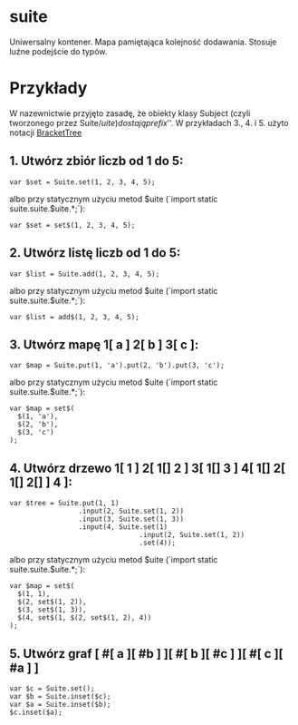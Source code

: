 # suite
Uniwersalny kontener. Mapa pamiętająca kolejność dodawania. Stosuje luźne podejście do typów. 

# Przykłady

W nazewnictwie przyjęto zasadę, że obiekty klasy Subject (czyli tworzonego przez Suite/$uite) dostają prefix '$'.
W przykładach 3., 4. i 5. użyto notacji <a href="https://github.com/lpogic/brackettree">BracketTree</a>

## 1. Utwórz zbiór liczb od 1 do 5:
```
var $set = Suite.set(1, 2, 3, 4, 5);
```
albo przy statycznym użyciu metod $uite (`import static suite.suite.$uite.*;`):
```
var $set = set$(1, 2, 3, 4, 5);
```
## 2. Utwórz listę liczb od 1 do 5:
```
var $list = Suite.add(1, 2, 3, 4, 5);
```
albo przy statycznym użyciu metod $uite (`import static suite.suite.$uite.*;`):
```
var $list = add$(1, 2, 3, 4, 5);
```
## 3. Utwórz mapę 1[ a ] 2[ b ] 3[ c ]:
```
var $map = Suite.put(1, 'a').put(2, 'b').put(3, 'c');
```
albo przy statycznym użyciu metod $uite (`import static suite.suite.$uite.*;`):
```
var $map = set$(
  $(1, 'a'),
  $(2, 'b'),
  $(3, 'c')
);
```
## 4. Utwórz drzewo 1[ 1 ] 2[ 1[] 2 ] 3[ 1[] 3 ] 4[ 1[] 2[ 1[] 2[] ] 4 ]:
```
var $tree = Suite.put(1, 1)
                 .input(2, Suite.set(1, 2))
                 .input(3, Suite.set(1, 3))
                 .input(4, Suite.set(1)
                                .input(2, Suite.set(1, 2))
                                .set(4));
```
albo przy statycznym użyciu metod $uite (`import static suite.suite.$uite.*;`):
```
var $map = set$(
  $(1, 1),
  $(2, set$(1, 2)),
  $(3, set$(1, 3)),
  $(4, set$(1, $(2, set$(1, 2), 4))
);
```
## 5. Utwórz graf [ #[ a ][ #b ] ][ #[ b ][ #c ] ][ #[ c ][ #a ] ]
```
var $c = Suite.set();
var $b = Suite.inset($c);
var $a = Suite.inset($b);
$c.inset($a);
```
